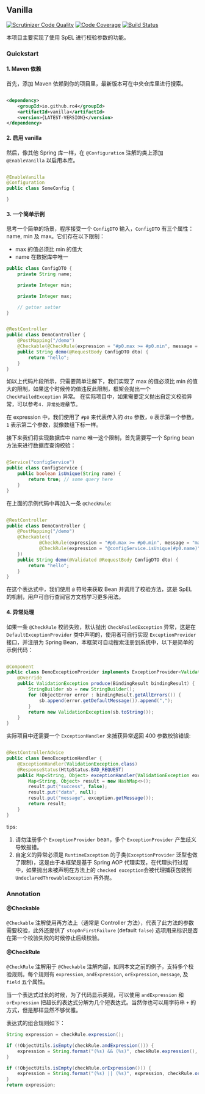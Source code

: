 ## Vanilla

[![Scrutinizer Code Quality](https://scrutinizer-ci.com/g/ro4/vanilla/badges/quality-score.png?b=main)](https://scrutinizer-ci.com/g/ro4/vanilla/?branch=main)
[![Code Coverage](https://scrutinizer-ci.com/g/ro4/vanilla/badges/coverage.png?b=main)](https://scrutinizer-ci.com/g/ro4/vanilla/?branch=main)
[![Build Status](https://scrutinizer-ci.com/g/ro4/vanilla/badges/build.png?b=main)](https://scrutinizer-ci.com/g/ro4/vanilla/build-status/main)

本项目主要实现了使用 SpEL 进行校验参数的功能。

### Quickstart

#### 1. Maven 依赖

首先，添加 Maven 依赖到你的项目里，最新版本可在中央仓库里进行搜索。

```xml

<dependency>
    <groupId>io.github.ro4</groupId>
    <artifactId>vanilla</artifactId>
    <version>{LATEST-VERSION}</version>
</dependency>
```

#### 2. 启用 vanilla

然后，像其他 Spring 库一样，在 `@Configuration` 注解的类上添加 `@EnableVanilla` 以启用本库。

```java

@EnableVanilla
@Configuration
public class SomeConfig {

}
```

#### 3. 一个简单示例

思考一个简单的场景，程序接受一个 `ConfigDTO` 输入，`ConfigDTO` 有三个属性：name, min 及 max。它们存在以下限制：

* max 的值必须比 min 的值大
* name 在数据库中唯一

```java
public class ConfigDTO {
    private String name;

    private Integer min;

    private Integer max;

    // getter setter 
}
```

```java

@RestController
public class DemoController {
    @PostMapping("/demo")
    @Checkable(@CheckRule(expression = "#p0.max >= #p0.min", message = "max 的值必须比 min 的值大"))
    public String demo(@RequestBody ConfigDTO dto) {
        return "hello";
    }
}
```

如以上代码片段所示，只需要简单注解下，我们实现了 max 的值必须比 min 的值大的限制，如果这个时候传的值违反此限制，框架会抛出一个 `CheckFailedException` 异常。 在实际项目中，如果需要定义抛出自定义校验异常，可以参考`4. 异常处理`章节。  

在 expression 中，我们使用了 `#p0` 来代表传入的 `dto` 参数，`0` 表示第一个参数，`1` 表示第二个参数，就像数组下标一样。  

接下来我们将实现数据库中 name 唯一这个限制，首先需要写一个 Spring bean 方法来进行数据库查询校验：  

```java

@Service("configService")
public class ConfigService {
    public boolean isUnique(String name) {
        return true; // some query here
    }
}
```

在上面的示例代码中再加入一条 `@CheckRule`:

```java

@RestController
public class DemoController {
    @PostMapping("/demo")
    @Checkable({
            @CheckRule(expression = "#p0.max >= #p0.min", message = "max must greater than min"),
            @CheckRule(expression = "@configService.isUnique(#p0.name)", message = "name already exists")
    })
    public String demo(@Validated @RequestBody ConfigDTO dto) {
        return "hello";
    }
}
```

在这个表达式中，我们使用 `@` 符号来获取 Bean 并调用了校验方法，这是 SpEL 的机制，用户可自行查阅官方文档学习更多用法。

#### 4. 异常处理

如果一条 `@CheckRule` 校验失败，默认抛出  `CheckFailedException` 异常，这是在 `DefaultExceptionProvider` 类中声明的，使用者可自行实现 `ExceptionProvider` 接口，并注册为 Spring Bean，本框架可自动搜索注册到系统中，以下是简单的示例代码：

```java

@Component
public class DemoExceptionProvider implements ExceptionProvider<ValidationException> {
    @Override
    public ValidationException produce(BindingResult bindingResult) {
        StringBuilder sb = new StringBuilder();
        for (ObjectError error : bindingResult.getAllErrors()) {
            sb.append(error.getDefaultMessage()).append(",");
        }
        return new ValidationException(sb.toString());
    }
}

```

实际项目中还需要一个 `ExceptionHandler` 来捕获异常返回 400 参数校验错误:

```java

@RestControllerAdvice
public class DemoExceptionHandler {
    @ExceptionHandler(ValidationException.class)
    @ResponseStatus(HttpStatus.BAD_REQUEST)
    public Map<String, Object> exceptionHandler(ValidationException exception) {
        Map<String, Object> result = new HashMap<>();
        result.put("success", false);
        result.put("data", null);
        result.put("message", exception.getMessage());
        return result;
    }
}

```

tips:

1. 请勿注册多个 `ExceptionProvider` bean，多个 `ExceptionProvider` 产生歧义导致报错。
2. 自定义的异常必须是 `RuntimeException` 的子类(`ExceptionProvider` 泛型也做了限制)，这是由于本框架是基于 Spring AOP 代理实现，在代理执行过程中，如果抛出未被声明在方法上的 `checked exception`会被代理捕获包装到 `UndeclaredThrowableException` 再外抛。

### Annotation

#### @Checkable

`@Checkable` 注解使用再方法上（通常是 Controller 方法），代表了此方法的参数需要校验，此外还提供了 `stopOnFirstFailure` (default `false`) 选项用来标识是否在第一个校验失败的时候停止后续校验。

#### @CheckRule

`@CheckRule` 注解用于 `@Checkable` 注解内部，如同本文之前的例子，支持多个校验规则。每个规则有 `expression`, `andExpression`, `orExpression`, `message`, 及 `field` 五个属性。  

当一个表达式过长的时候，为了代码显示美观，可以使用 `andExpression` 和 `orExpression` 把超长的表达式分解为几个短表达式。当然你也可以用字符串 `+` 的方式，但是那样显然不够优雅。   

表达式的组合规则如下：
```groovy
String expression = checkRule.expression();

if (!ObjectUtils.isEmpty(checkRule.andExpression())) {
    expression = String.format("(%s) && (%s)", checkRule.expression(), checkRule.andExpression());
}

if (!ObjectUtils.isEmpty(checkRule.orExpression())) {
    expression = String.format("(%s) || (%s)", expression, checkRule.orExpression());
}
return expression;
```